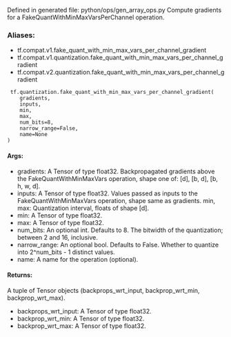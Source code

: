 Defined in generated file: python/ops/gen_array_ops.py
Compute gradients for a FakeQuantWithMinMaxVarsPerChannel operation.
### Aliases:
- tf.compat.v1.fake_quant_with_min_max_vars_per_channel_gradient
- tf.compat.v1.quantization.fake_quant_with_min_max_vars_per_channel_gradient
- tf.compat.v2.quantization.fake_quant_with_min_max_vars_per_channel_gradient

```
 tf.quantization.fake_quant_with_min_max_vars_per_channel_gradient(
    gradients,
    inputs,
    min,
    max,
    num_bits=8,
    narrow_range=False,
    name=None
)
```
#### Args:
- gradients: A Tensor of type float32. Backpropagated gradients above the FakeQuantWithMinMaxVars operation, shape one of: [d], [b, d], [b, h, w, d].
- inputs: A Tensor of type float32. Values passed as inputs to the FakeQuantWithMinMaxVars operation, shape same as gradients. min, max: Quantization interval, floats of shape [d].
- min: A Tensor of type float32.
- max: A Tensor of type float32.
- num_bits: An optional int. Defaults to 8. The bitwidth of the quantization; between 2 and 16, inclusive.
- narrow_range: An optional bool. Defaults to False. Whether to quantize into 2^num_bits - 1 distinct values.
- name: A name for the operation (optional).
#### Returns:
A tuple of Tensor objects (backprops_wrt_input, backprop_wrt_min, backprop_wrt_max).
- backprops_wrt_input: A Tensor of type float32.
- backprop_wrt_min: A Tensor of type float32.
- backprop_wrt_max: A Tensor of type float32.
